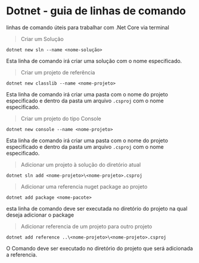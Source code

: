 # Dotnet - guia de linhas de comando

linhas de comando úteis para trabalhar com .Net Core via terminal

> Criar um Solução

`dotnet new sln --name <nome-solução>`

Esta linha de comando irá criar uma solução com o nome especificado.

> Criar um projeto de referência

`dotnet new classlib --name <nome-projeto>`

Esta linha de comando irá criar uma pasta com o nome do projeto especificado e dentro da pasta um arquivo `.csproj` com o nome especificado.

> Criar um projeto do tipo Console

`dotnet new console --name <nome-projeto>`

Esta linha de comando irá criar uma pasta com o nome do projeto especificado e dentro da pasta um arquivo `.csproj` com o nome especificado.


> Adicionar um projeto à solução do diretório atual

`dotnet sln add <nome-projeto>\<nome-projeto>.csproj`

> Adicionar uma referencia nuget package ao projeto

`dotnet add package <nome-pacote>`

esta linha de comando deve ser executada no diretório do projeto na qual deseja adicionar o package

> Adicionar referencia de um projeto para outro projeto

`dotnet add reference ..\<nome-projeto>\<nome-projeto>.csproj`

O Comando deve ser executado no diretório do projeto que será adicionada a referencia.



